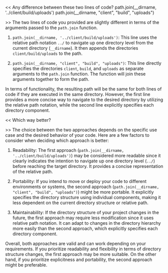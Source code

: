 
<<
Any difference between these two lines of code?
path.join(__dirname, '../client/build/uploads')
path.join(__dirname, "client", "build", "uploads")

\>>
The two lines of code you provided are slightly different in terms of the arguments passed to the `path.join` function. 

1. `path.join(__dirname, '../client/build/uploads')`:
   This line uses the relative path notation `../` to navigate up one directory level from the current directory (`__dirname`). It then appends the directories `client/build/uploads` to the path.

2. `path.join(__dirname, "client", "build", "uploads")`:
   This line directly specifies the directories `client`, `build`, and `uploads` as separate arguments to the `path.join` function. The function will join these arguments together to form the path.

In terms of functionality, the resulting path will be the same for both lines of code if they are executed in the same directory. However, the first line provides a more concise way to navigate to the desired directory by utilizing the relative path notation, while the second line explicitly specifies each directory component.

<<
Which way better?

\>>
The choice between the two approaches depends on the specific use case and the desired behavior of your code. Here are a few factors to consider when deciding which approach is better:

1. Readability: The first approach (`path.join(__dirname, '../client/build/uploads')`) may be considered more readable since it clearly indicates the intention to navigate up one directory level (`../`) before reaching the target directory. It provides a concise representation of the relative path.

2. Portability: If you intend to move or deploy your code to different environments or systems, the second approach (`path.join(__dirname, "client", "build", "uploads")`) might be more portable. It explicitly specifies the directory structure using individual components, making it less dependent on the current directory structure or relative path.

3. Maintainability: If the directory structure of your project changes in the future, the first approach may require less modification since it uses relative path notation. It can adapt to changes in the directory hierarchy more easily than the second approach, which explicitly specifies each directory component.

Overall, both approaches are valid and can work depending on your requirements. If you prioritize readability and flexibility in terms of directory structure changes, the first approach may be more suitable. On the other hand, if you prioritize explicitness and portability, the second approach might be preferable.